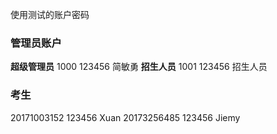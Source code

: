 
使用测试的账户密码
### 管理员账户
**超级管理员**
1000 123456 简敏勇
**招生人员**
1001 123456 招生人员

### 考生
20171003152 123456  Xuan
20173256485 123456  Jiemy